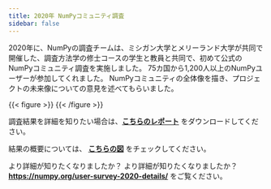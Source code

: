 ```yaml
---
title: 2020年 NumPyコミュニティ調査
sidebar: false
---
```


2020年に、NumPyの調査チームは、ミシガン大学とメリーランド大学が共同で開催した、調査方法学の修士コースの学生と教員と共同で、初めて公式のNumPyコミュニティ調査を実施しました。 75カ国から1,200人以上のNumPyユーザーが参加してくれました。 NumPyコミュニティの全体像を描き、プロジェクトの未来像についての意見を述べてもらいました。

{{< figure >}}
{{< /figure >}}

調査結果を詳細を知りたい場合は、**[こちらのレポート](/surveys/NumPy_usersurvey_2020_report.pdf)** をダウンロードしてください。

結果の概要については、 **[こちらの図](https://github.com/numpy/numpy-surveys/blob/master/images/2020NumPysurveyresults_community_infographic.pdf)** をチェックしてください。

より詳細が知りたくなりましたか？ より詳細が知りたくなりましたか？ **https://numpy.org/user-survey-2020-details/** をご覧ください。

